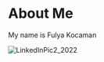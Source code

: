 # About Me

My name is Fulya Kocaman

![LinkedInPic2_2022](https://user-images.githubusercontent.com/54614536/170816728-5cdfc6c5-346e-4e76-a31b-bd463dd1de66.jpg)
